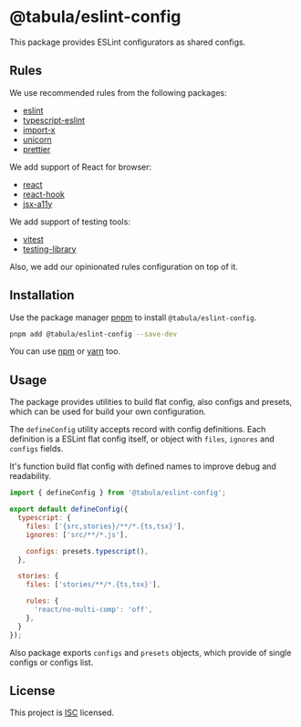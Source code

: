 # @tabula/eslint-config

This package provides ESLint configurators as shared configs.

## Rules

We use recommended rules from the following packages:

- [eslint](https://eslint.org/)
- [typescript-eslint](https://typescript-eslint.io/)
- [import-x](https://github.com/un-ts/eslint-plugin-import-x)
- [unicorn](https://github.com/sindresorhus/eslint-plugin-unicorn)
- [prettier](https://github.com/prettier/eslint-config-prettier)

We add support of React for browser:

- [react](https://github.com/jsx-eslint/eslint-plugin-react)
- [react-hook](https://github.com/facebook/react/tree/main/packages/eslint-plugin-react-hooks)
- [jsx-a11y](https://github.com/jsx-eslint/eslint-plugin-jsx-a11y)

We add support of testing tools:

- [vitest](https://github.com/vitest-dev/eslint-plugin-vitest#readme)
- [testing-library](https://github.com/testing-library/eslint-plugin-testing-library)

Also, we add our opinionated rules configuration on top of it.

## Installation

Use the package manager [pnpm](https://pnpm.io) to install `@tabula/eslint-config`.

```bash
pnpm add @tabula/eslint-config --save-dev
```

You can use [npm](https://npmjs.com) or [yarn](https://yarnpkg.com) too.

## Usage

The package provides utilities to build flat config, also configs and presets, which can be used for build your own
configuration.

The `defineConfig` utility accepts record with config definitions. Each definition is a ESLint flat config itself, or
object with `files`, `ignores` and `configs` fields.

It's function build flat config with defined names to improve debug and readability.

```js
import { defineConfig } from '@tabula/eslint-config';

export default defineConfig({
  typescript: {
    files: ['{src,stories}/**/*.{ts,tsx}'],
    ignores: ['src/**/*.js'],

    configs: presets.typescript(),
  },

  stories: {
    files: ['stories/**/*.{ts,tsx}'],

    rules: {
      'react/no-multi-comp': 'off',
    },
  }
});
```

Also package exports `configs` and `presets` objects, which provide of single configs or configs list.

## License

This project is [ISC](https://choosealicense.com/licenses/isc/) licensed.
